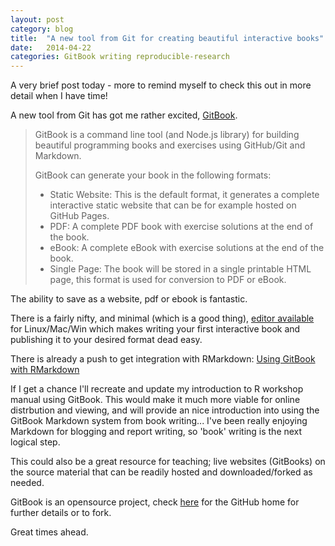 ```yaml
---
layout: post
category: blog
title:  "A new tool from Git for creating beautiful interactive books"
date:   2014-04-22
categories: GitBook writing reproducible-research
---
```


A very brief post today - more to remind myself to check this out in more detail when I have time!

A new tool from Git has got me rather excited, [GitBook](http://www.gitbook.io/).

> GitBook is a command line tool (and Node.js library) for building beautiful
> programming books and exercises using GitHub/Git and Markdown.
> 
> GitBook can generate your book in the following formats:
> 
>   - Static Website: This is the default format, it generates a complete interactive static website that can be for example hosted on GitHub Pages.
>   - PDF: A complete PDF book with exercise solutions at the end of the book.
>   - eBook: A complete eBook with exercise solutions at the end of the book.
>   - Single Page: The book will be stored in a single printable HTML page, this format is used for conversion to PDF or eBook.

The ability to save as a website, pdf or ebook is fantastic.

There is a fairly nifty, and minimal (which is a good thing), [editor available](https://github.com/GitbookIO/editor) for Linux/Mac/Win which makes writing your first interactive book and publishing it to your desired format dead easy.

There is already a push to get integration with RMarkdown: [Using GitBook with RMarkdown](http://jason.bryer.org/posts/2014-04-18/Gitbook_with_R_Markdown.html)

If I get a chance I'll recreate and update my introduction to R workshop manual using GitBook. This would make it much more viable for online distrbution and viewing, and will provide an nice introduction into using the GitBook Markdown system from book writing... I've been really enjoying Markdown for blogging and report writing, so 'book' writing is the next logical step.

This could also be a great resource for teaching; live websites (GitBooks) on the source material that can be readily hosted and downloaded/forked as needed.

GitBook is an opensource project, check [here](https://github.com/GitbookIO/gitbook) for the GitHub home for further details or to fork.

Great times ahead.